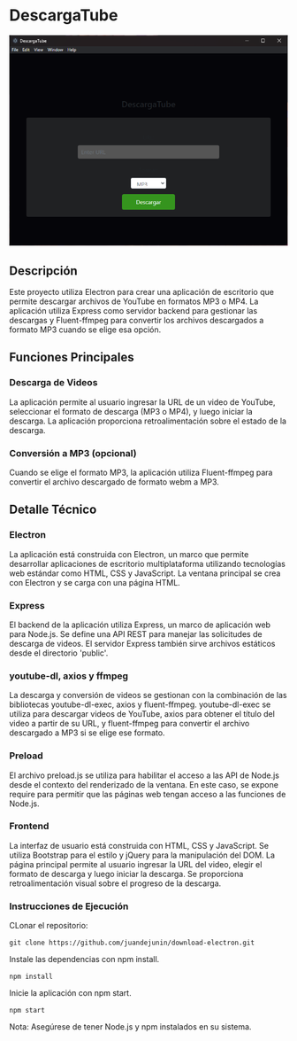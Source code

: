# DescargaTube
![Descripción de la Captura](imagen.png)

## Descripción

Este proyecto utiliza Electron para crear una aplicación de escritorio que permite descargar archivos de YouTube en formatos MP3 o MP4. La aplicación utiliza Express como servidor backend para gestionar las descargas y Fluent-ffmpeg para convertir los archivos descargados a formato MP3 cuando se elige esa opción.

## Funciones Principales

### Descarga de Videos

La aplicación permite al usuario ingresar la URL de un video de YouTube, seleccionar el formato de descarga (MP3 o MP4), y luego iniciar la descarga. La aplicación proporciona retroalimentación sobre el estado de la descarga.

### Conversión a MP3 (opcional)

Cuando se elige el formato MP3, la aplicación utiliza Fluent-ffmpeg para convertir el archivo descargado de formato webm a MP3.

## Detalle Técnico

### Electron
La aplicación está construida con Electron, un marco que permite desarrollar aplicaciones de escritorio multiplataforma utilizando tecnologías web estándar como HTML, CSS y JavaScript. La ventana principal se crea con Electron y se carga con una página HTML.

### Express
El backend de la aplicación utiliza Express, un marco de aplicación web para Node.js. Se define una API REST para manejar las solicitudes de descarga de videos. El servidor Express también sirve archivos estáticos desde el directorio 'public'.

### youtube-dl, axios y ffmpeg
La descarga y conversión de videos se gestionan con la combinación de las bibliotecas youtube-dl-exec, axios y fluent-ffmpeg. youtube-dl-exec se utiliza para descargar videos de YouTube, axios para obtener el título del video a partir de su URL, y fluent-ffmpeg para convertir el archivo descargado a MP3 si se elige ese formato.

### Preload
El archivo preload.js se utiliza para habilitar el acceso a las API de Node.js desde el contexto del renderizado de la ventana. En este caso, se expone require para permitir que las páginas web tengan acceso a las funciones de Node.js.

### Frontend
La interfaz de usuario está construida con HTML, CSS y JavaScript. Se utiliza Bootstrap para el estilo y jQuery para la manipulación del DOM. La página principal permite al usuario ingresar la URL del video, elegir el formato de descarga y luego iniciar la descarga. Se proporciona retroalimentación visual sobre el progreso de la descarga.

### Instrucciones de Ejecución
CLonar el repositorio:
```
git clone https://github.com/juandejunin/download-electron.git
```
Instale las dependencias con npm install.
```
npm install
```
Inicie la aplicación con npm start.
```
npm start
```
Nota: Asegúrese de tener Node.js y npm instalados en su sistema.
